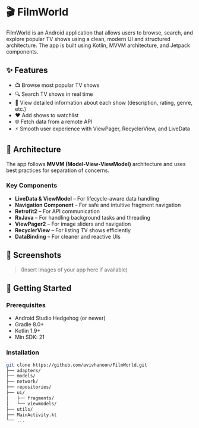 # 🎬 FilmWorld

FilmWorld is an Android application that allows users to browse, search, and explore popular TV shows using a clean, modern UI and structured architecture. The app is built using Kotlin, MVVM architecture, and Jetpack components.

## ✨ Features

- 📺 Browse most popular TV shows
- 🔍 Search TV shows in real time
- 📝 View detailed information about each show (description, rating, genre, etc.)
- ❤️ Add shows to watchlist
- 🌐 Fetch data from a remote API
- ⚡ Smooth user experience with ViewPager, RecyclerView, and LiveData

## 🧠 Architecture

The app follows **MVVM (Model-View-ViewModel)** architecture and uses best practices for separation of concerns.

### Key Components

- **LiveData & ViewModel** – For lifecycle-aware data handling
- **Navigation Component** – For safe and intuitive fragment navigation
- **Retrofit2** – For API communication
- **RxJava** – For handling background tasks and threading
- **ViewPager2** – For image sliders and navigation
- **RecyclerView** – For listing TV shows efficiently
- **DataBinding** – For cleaner and reactive UIs

## 📸 Screenshots

> (Insert images of your app here if available)

## 🚀 Getting Started

### Prerequisites

- Android Studio Hedgehog (or newer)
- Gradle 8.0+
- Kotlin 1.9+
- Min SDK: 21

### Installation

```bash
git clone https://github.com/avivhanoon/FilmWorld.git
├── adapters/
├── models/
├── network/
├── repositories/
├── ui/
│   ├── fragments/
│   └── viewmodels/
├── utils/
├── MainActivity.kt
└── ...
